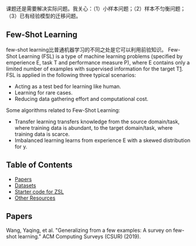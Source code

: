 课题还是需要解决实际问题。我关心：（1）小样本问题；（2）样本不匀衡问题；（3）已有经验模型的迁移问题。

## Few-Shot Learning
few-shot learning比普通机器学习的不同之处是它可以利用前验知识。
Few-Shot Learning (FSL) is a type of machine learning problems (specified by emperience E, task T and performance measure P), where E contains only a limited number of examples with supervised information for the target T[1](#Papers).
FSL is applied in the following three typical scenarios:
- Acting as a test bed for learning like human. 
- Learning for rare cases. 
- Reducing data gathering effort and computational cost. 

Some algorithms related to Few-Shot Learning:
- Transfer learning transfers knowledge from the source domain/task, where training data is abundant, to the target domain/task, where training data is scarce. 
- Imbalanced learning learns from experience E with a skewed distribution for y. 




## Table of Contents
+ [Papers](#Papers)
+ [Datasets](#Datasets)
+ [Starter code for ZSL](#Starter-Code)
+ [Other Resources](#Other-resources)

## Papers
Wang, Yaqing, et al. "Generalizing from a few examples: A survey on few-shot learning." ACM Computing Surveys (CSUR) (2019).
